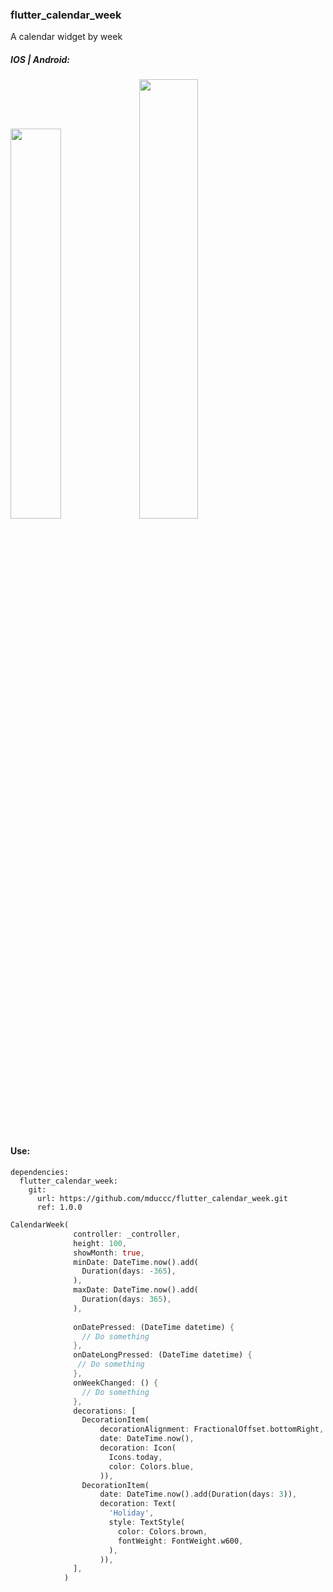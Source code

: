 ### flutter_calendar_week
A calendar widget by week

##### IOS | Android:
<img src="https://i.imgur.com/Qv78xwO.png" width="40%" height="40%"/> <img src="https://i.imgur.com/oUQYCbC.png" width="43.29%" height="42.45%"/>

<br>

#### Use:
```
dependencies:
  flutter_calendar_week:
    git:
      url: https://github.com/mduccc/flutter_calendar_week.git
      ref: 1.0.0
```

```Dart
CalendarWeek(
              controller: _controller,
              height: 100,
              showMonth: true,
              minDate: DateTime.now().add(
                Duration(days: -365),
              ),
              maxDate: DateTime.now().add(
                Duration(days: 365),
              ),
              
              onDatePressed: (DateTime datetime) {
                // Do something
              },
              onDateLongPressed: (DateTime datetime) {
               // Do something
              },
              onWeekChanged: () {
                // Do something
              },
              decorations: [
                DecorationItem(
                    decorationAlignment: FractionalOffset.bottomRight,
                    date: DateTime.now(),
                    decoration: Icon(
                      Icons.today,
                      color: Colors.blue,
                    )),
                DecorationItem(
                    date: DateTime.now().add(Duration(days: 3)),
                    decoration: Text(
                      'Holiday',
                      style: TextStyle(
                        color: Colors.brown,
                        fontWeight: FontWeight.w600,
                      ),
                    )),
              ],
            )
```
